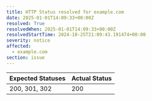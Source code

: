 ```yaml
---
title: HTTP Status resolved for example.com
date: 2025-01-01T14:09:33+00:00Z
resolved: True
resolvedWhen: 2025-01-01T14:09:33+00:00Z
resolvedStartTime: 2024-10-25T21:09:43.191474+00:00
severity: notice
affected:
  - example.com
section: issue
---
```


| Expected Statuses | Actual Status  |
|-------------------|----------------|
| 200, 301, 302 | 200 |

